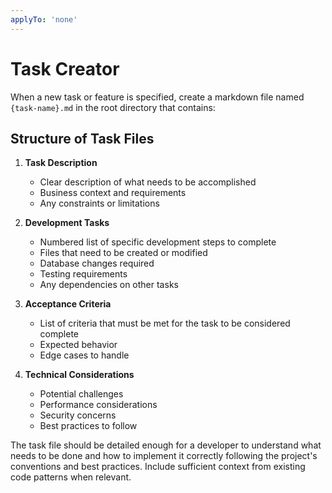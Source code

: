 ```yaml
---
applyTo: 'none'
---
```

# Task Creator

When a new task or feature is specified, create a markdown file named `{task-name}.md` in the root directory that contains:

## Structure of Task Files

1. **Task Description**
   - Clear description of what needs to be accomplished
   - Business context and requirements
   - Any constraints or limitations

2. **Development Tasks**
   - Numbered list of specific development steps to complete
   - Files that need to be created or modified
   - Database changes required
   - Testing requirements
   - Any dependencies on other tasks

3. **Acceptance Criteria**
   - List of criteria that must be met for the task to be considered complete
   - Expected behavior
   - Edge cases to handle

4. **Technical Considerations**
   - Potential challenges
   - Performance considerations
   - Security concerns
   - Best practices to follow

The task file should be detailed enough for a developer to understand what needs to be done and how to implement it correctly following the project's conventions and best practices. Include sufficient context from existing code patterns when relevant.

